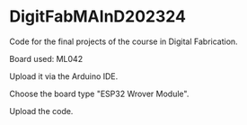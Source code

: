 # DigitFabMAInD202324
Code for the final projects of the course in Digital Fabrication.

Board used: ML042

Upload it via the Arduino IDE.

Choose the board type "ESP32 Wrover Module".

Upload the code.

